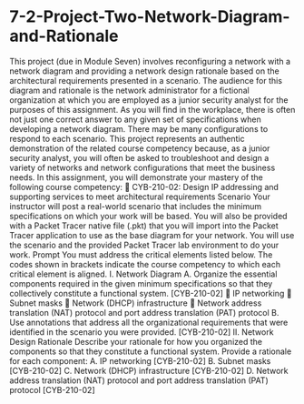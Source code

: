 # 7-2-Project-Two-Network-Diagram-and-Rationale
This project (due in Module Seven) involves reconfiguring a network with a network diagram and providing a network design rationale based on the architectural requirements presented in a scenario. The audience for this diagram and rationale is the network administrator for a fictional organization at which you are employed as a junior security analyst for the purposes of this assignment. As you will find in the workplace, there is often not just one correct answer to any given set of specifications when developing a network diagram. There may be many configurations to respond to each scenario. This project represents an authentic demonstration of the related course competency because, as a junior security analyst, you will often be asked to troubleshoot and design a variety of networks and network configurations that meet the business needs. In this assignment, you will demonstrate your mastery of the following course competency:  CYB-210-02: Design IP addressing and supporting services to meet architectural requirements Scenario Your instructor will post a real-world scenario that includes the minimum specifications on which your work will be based. You will also be provided with a Packet Tracer native file (.pkt) that you will import into the Packet Tracer application to use as the base diagram for your network. You will use the scenario and the provided Packet Tracer lab environment to do your work. Prompt You must address the critical elements listed below. The codes shown in brackets indicate the course competency to which each critical element is aligned. I. Network Diagram A. Organize the essential components required in the given minimum specifications so that they collectively constitute a functional system. [CYB-210-02]  IP networking  Subnet masks  Network (DHCP) infrastructure  Network address translation (NAT) protocol and port address translation (PAT) protocol B. Use annotations that address all the organizational requirements that were identified in the scenario you were provided. [CYB-210-02] II. Network Design Rationale Describe your rationale for how you organized the components so that they constitute a functional system. Provide a rationale for each component: A. IP networking [CYB-210-02] B. Subnet masks [CYB-210-02] C. Network (DHCP) infrastructure [CYB-210-02] D. Network address translation (NAT) protocol and port address translation (PAT) protocol [CYB-210-02]
